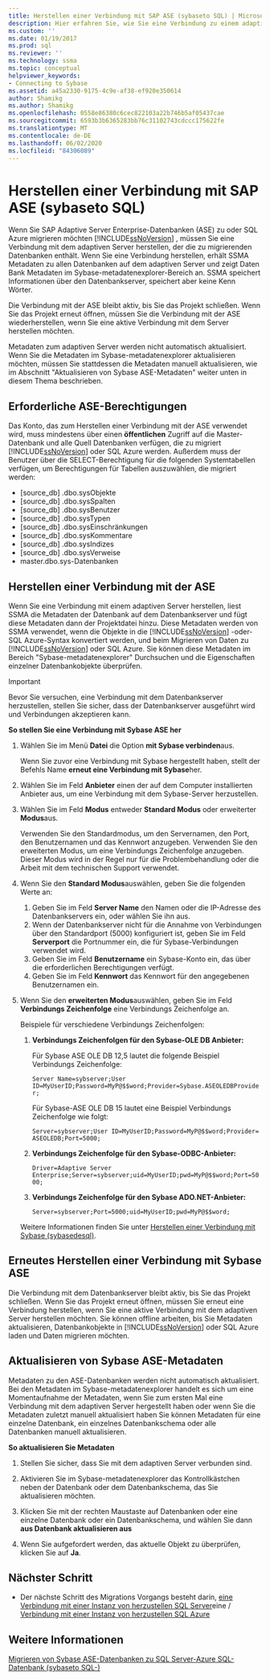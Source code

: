 ```yaml
---
title: Herstellen einer Verbindung mit SAP ASE (sybaseto SQL) | Microsoft-Dokumentation
description: Hier erfahren Sie, wie Sie eine Verbindung zu einem adaptiven Server herstellen, um eine SAP Adaptive Server Enterprise-Datenbank (ASE) zu SQL Server oder Azure SQL-Datenbank zu
ms.custom: ''
ms.date: 01/19/2017
ms.prod: sql
ms.reviewer: ''
ms.technology: ssma
ms.topic: conceptual
helpviewer_keywords:
- Connecting to Sybase
ms.assetid: a45a2330-9175-4c9e-af38-ef920e350614
author: Shamikg
ms.author: Shamikg
ms.openlocfilehash: 0558e86380c6cec822103a22b746b5af05437cae
ms.sourcegitcommit: 6593b3b6365283bb76c31102743cdccc175622fe
ms.translationtype: MT
ms.contentlocale: de-DE
ms.lasthandoff: 06/02/2020
ms.locfileid: "84306089"
---
```

# <a name="connecting-to-sap-ase-sybasetosql"></a>Herstellen einer Verbindung mit SAP ASE (sybaseto SQL)

Wenn Sie SAP Adaptive Server Enterprise-Datenbanken (ASE) zu oder SQL Azure migrieren möchten [!INCLUDE[ssNoVersion](../../includes/ssnoversion-md.md)] , müssen Sie eine Verbindung mit dem adaptiven Server herstellen, der die zu migrierenden Datenbanken enthält. Wenn Sie eine Verbindung herstellen, erhält SSMA Metadaten zu allen Datenbanken auf dem adaptiven Server und zeigt Daten Bank Metadaten im Sybase-metadatenexplorer-Bereich an. SSMA speichert Informationen über den Datenbankserver, speichert aber keine Kenn Wörter.  
  
Die Verbindung mit der ASE bleibt aktiv, bis Sie das Projekt schließen. Wenn Sie das Projekt erneut öffnen, müssen Sie die Verbindung mit der ASE wiederherstellen, wenn Sie eine aktive Verbindung mit dem Server herstellen möchten.  
  
Metadaten zum adaptiven Server werden nicht automatisch aktualisiert. Wenn Sie die Metadaten im Sybase-metadatenexplorer aktualisieren möchten, müssen Sie stattdessen die Metadaten manuell aktualisieren, wie im Abschnitt "Aktualisieren von Sybase ASE-Metadaten" weiter unten in diesem Thema beschrieben.  
  
## <a name="required-ase-permissions"></a>Erforderliche ASE-Berechtigungen

Das Konto, das zum Herstellen einer Verbindung mit der ASE verwendet wird, muss mindestens über einen **öffentlichen** Zugriff auf die Master-Datenbank und alle Quell Datenbanken verfügen, die zu migriert [!INCLUDE[ssNoVersion](../../includes/ssnoversion-md.md)] oder SQL Azure werden. Außerdem muss der Benutzer über die SELECT-Berechtigung für die folgenden Systemtabellen verfügen, um Berechtigungen für Tabellen auszuwählen, die migriert werden:  
  
- [source_db] .dbo.sysObjekte  
- [source_db] .dbo.sysSpalten  
- [source_db] .dbo.sysBenutzer  
- [source_db] .dbo.sysTypen  
- [source_db] .dbo.sysEinschränkungen  
- [source_db] .dbo.sysKommentare  
- [source_db] .dbo.sysIndizes  
- [source_db] .dbo.sysVerweise  
- master.dbo.sys-Datenbanken  
  
## <a name="establishing-a-connection-to-ase"></a>Herstellen einer Verbindung mit der ASE

Wenn Sie eine Verbindung mit einem adaptiven Server herstellen, liest SSMA die Metadaten der Datenbank auf dem Datenbankserver und fügt diese Metadaten dann der Projektdatei hinzu. Diese Metadaten werden von SSMA verwendet, wenn die Objekte in die [!INCLUDE[ssNoVersion](../../includes/ssnoversion-md.md)] -oder-SQL Azure-Syntax konvertiert werden, und beim Migrieren von Daten zu [!INCLUDE[ssNoVersion](../../includes/ssnoversion-md.md)] oder SQL Azure. Sie können diese Metadaten im Bereich "Sybase-metadatenexplorer" Durchsuchen und die Eigenschaften einzelner Datenbankobjekte überprüfen.  
  
> [!IMPORTANT]  
> Bevor Sie versuchen, eine Verbindung mit dem Datenbankserver herzustellen, stellen Sie sicher, dass der Datenbankserver ausgeführt wird und Verbindungen akzeptieren kann.  
  
**So stellen Sie eine Verbindung mit Sybase ASE her**
  
1. Wählen Sie im Menü **Datei** die Option **mit Sybase verbinden**aus.  
  
   Wenn Sie zuvor eine Verbindung mit Sybase hergestellt haben, stellt der Befehls Name **erneut eine Verbindung mit Sybase**her.  
  
2. Wählen Sie im Feld **Anbieter** einen der auf dem Computer installierten Anbieter aus, um eine Verbindung mit dem Sybase-Server herzustellen.  
  
3. Wählen Sie im Feld **Modus** entweder **Standard Modus** oder erweiterter **Modus**aus.  
  
   Verwenden Sie den Standardmodus, um den Servernamen, den Port, den Benutzernamen und das Kennwort anzugeben. Verwenden Sie den erweiterten Modus, um eine Verbindungs Zeichenfolge anzugeben. Dieser Modus wird in der Regel nur für die Problembehandlung oder die Arbeit mit dem technischen Support verwendet.  
  
4. Wenn Sie den **Standard Modus**auswählen, geben Sie die folgenden Werte an:  
  
    1. Geben Sie im Feld **Server Name** den Namen oder die IP-Adresse des Datenbankservers ein, oder wählen Sie ihn aus.  
    2. Wenn der Datenbankserver nicht für die Annahme von Verbindungen über den Standardport (5000) konfiguriert ist, geben Sie im Feld **Serverport** die Portnummer ein, die für Sybase-Verbindungen verwendet wird.  
    3. Geben Sie im Feld **Benutzername** ein Sybase-Konto ein, das über die erforderlichen Berechtigungen verfügt.  
    4. Geben Sie im Feld **Kennwort** das Kennwort für den angegebenen Benutzernamen ein.  
  
5. Wenn Sie den **erweiterten Modus**auswählen, geben Sie im Feld **Verbindungs Zeichenfolge** eine Verbindungs Zeichenfolge an.  
  
    Beispiele für verschiedene Verbindungs Zeichenfolgen:  
  
    1. **Verbindungs Zeichenfolgen für den Sybase-OLE DB Anbieter:**  
  
        Für Sybase ASE OLE DB 12,5 lautet die folgende Beispiel Verbindungs Zeichenfolge:  
  
        `Server Name=sybserver;User ID=MyUserID;Password=MyP@$$word;Provider=Sybase.ASEOLEDBProvider;`  
  
        Für Sybase-ASE OLE DB 15 lautet eine Beispiel Verbindungs Zeichenfolge wie folgt:  
  
        `Server=sybserver;User ID=MyUserID;Password=MyP@$$word;Provider= ASEOLEDB;Port=5000;`  
  
    2. **Verbindungs Zeichenfolge für den Sybase-ODBC-Anbieter:**  
  
       `Driver=Adaptive Server Enterprise;Server=sybserver;uid=MyUserID;pwd=MyP@$$word;Port=5000;`  
  
    3. **Verbindungs Zeichenfolge für den Sybase ADO.NET-Anbieter:**  
  
       `Server=sybserver;Port=5000;uid=MyUserID;pwd=MyP@$$word;`  
  
    Weitere Informationen finden Sie unter [Herstellen einer Verbindung mit Sybase &#40;sybasedesql&#41;](../../ssma/sybase/connect-to-sybase-sybasetosql.md).  
  
## <a name="reconnecting-to-sybase-ase"></a>Erneutes Herstellen einer Verbindung mit Sybase ASE

Die Verbindung mit dem Datenbankserver bleibt aktiv, bis Sie das Projekt schließen. Wenn Sie das Projekt erneut öffnen, müssen Sie erneut eine Verbindung herstellen, wenn Sie eine aktive Verbindung mit dem adaptiven Server herstellen möchten. Sie können offline arbeiten, bis Sie Metadaten aktualisieren, Datenbankobjekte in [!INCLUDE[ssNoVersion](../../includes/ssnoversion-md.md)] oder SQL Azure laden und Daten migrieren möchten.  
  
## <a name="refreshing-sybase-ase-metadata"></a>Aktualisieren von Sybase ASE-Metadaten

Metadaten zu den ASE-Datenbanken werden nicht automatisch aktualisiert. Bei den Metadaten im Sybase-metadatenexplorer handelt es sich um eine Momentaufnahme der Metadaten, wenn Sie zum ersten Mal eine Verbindung mit dem adaptiven Server hergestellt haben oder wenn Sie die Metadaten zuletzt manuell aktualisiert haben Sie können Metadaten für eine einzelne Datenbank, ein einzelnes Datenbankschema oder alle Datenbanken manuell aktualisieren.  
  
**So aktualisieren Sie Metadaten**
  
1. Stellen Sie sicher, dass Sie mit dem adaptiven Server verbunden sind.  
  
2. Aktivieren Sie im Sybase-metadatenexplorer das Kontrollkästchen neben der Datenbank oder dem Datenbankschema, das Sie aktualisieren möchten.  
  
3. Klicken Sie mit der rechten Maustaste auf Datenbanken oder eine einzelne Datenbank oder ein Datenbankschema, und wählen Sie dann **aus Datenbank aktualisieren aus**  
  
4. Wenn Sie aufgefordert werden, das aktuelle Objekt zu überprüfen, klicken Sie auf **Ja**.  
  
## <a name="next-step"></a>Nächster Schritt  
  
- Der nächste Schritt des Migrations Vorgangs besteht darin, [eine Verbindung mit einer Instanz von herzustellen SQL Server](connecting-to-sql-server-sybasetosql.md)eine  /  [Verbindung mit einer Instanz von herzustellen SQL Azure](connecting-to-azure-sql-db-sybasetosql.md)  
  
## <a name="see-also"></a>Weitere Informationen

[Migrieren von Sybase ASE-Datenbanken zu SQL Server-Azure SQL-Datenbank &#40;sybaseto SQL-&#41;](../../ssma/sybase/migrating-sybase-ase-databases-to-sql-server-azure-sql-db-sybasetosql.md)  

